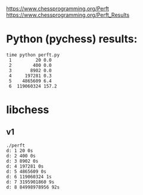 
https://www.chessprogramming.org/Perft
https://www.chessprogramming.org/Perft_Results

# Python (pychess) results:
```
time python perft.py
 1         20 0.0
 2        400 0.0
 3       8902 0.0
 4     197281 0.3
 5    4865609 6.4
 6  119060324 157.2
```

# libchess

## v1
```
./perft
d: 1 20 0s
d: 2 400 0s
d: 3 8902 0s
d: 4 197281 0s
d: 5 4865609 0s
d: 6 119060324 1s
d: 7 3195901860 9s
d: 8 84998978956 92s
```
